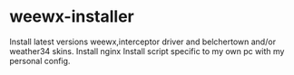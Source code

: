 # weewx-installer
Install latest versions weewx,interceptor driver and belchertown and/or weather34 skins.
Install nginx
Install script specific to my own pc with my personal config.

